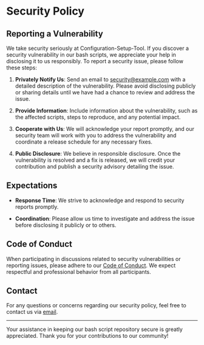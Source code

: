 # Security Policy

## Reporting a Vulnerability

We take security seriously at Configuration-Setup-Tool. If you discover a security vulnerability in our bash scripts, we appreciate your help in disclosing it to us responsibly. To report a security issue, please follow these steps:

1. **Privately Notify Us**: Send an email to [security@example.com](mailto:security@example.com) with a detailed description of the vulnerability. Please avoid disclosing publicly or sharing details until we have had a chance to review and address the issue.

2. **Provide Information**: Include information about the vulnerability, such as the affected scripts, steps to reproduce, and any potential impact.

3. **Cooperate with Us**: We will acknowledge your report promptly, and our security team will work with you to address the vulnerability and coordinate a release schedule for any necessary fixes.

4. **Public Disclosure**: We believe in responsible disclosure. Once the vulnerability is resolved and a fix is released, we will credit your contribution and publish a security advisory detailing the issue.

## Expectations

- **Response Time**: We strive to acknowledge and respond to security reports promptly.
  
- **Coordination**: Please allow us time to investigate and address the issue before disclosing it publicly or to others.

## Code of Conduct

When participating in discussions related to security vulnerabilities or reporting issues, please adhere to our [Code of Conduct](.github/CODE_OF_CONDUCT.md). We expect respectful and professional behavior from all participants.

## Contact

For any questions or concerns regarding our security policy, feel free to contact us via [email](mailto:security@example.com).

---

Your assistance in keeping our bash script repository secure is greatly appreciated. Thank you for your contributions to our community!
